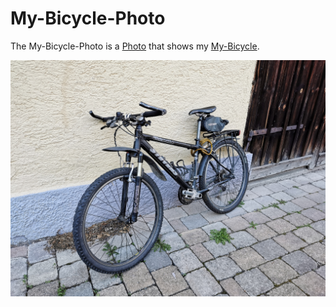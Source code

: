 # My-Bicycle-Photo

The My-Bicycle-Photo is a [Photo](50000001.md) that shows my [My-Bicycle](1971091105.md).

<img src="400000021.jpg" alt="My-Bicycle-Photo" style="width:800px;"/>
